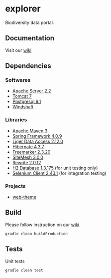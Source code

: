 explorer
===================

Biodiversity data portal.

Documentation
-------------
Visit our [wiki](https://github.com/WingLongitude/explorer/wiki)

Dependencies
------------
### Softwares
* [Apache Server 2.2](http://httpd.apache.org/)
* [Tomcat 7](http://tomcat.apache.org/)
* [Postgresql 9.1](http://www.postgresql.org/)
* [Windshaft](https://github.com/CartoDB/Windshaft)

### Libraries
* [Apache Maven 3](http://maven.apache.org/)
* [Spring Framework 4.0.9](http://www.springsource.org/spring-framework)
* [Liger Data Access 2.12.0](https://github.com/WingLongitude/liger-data-access)
* [Hibernate 4.3.7](http://www.hibernate.org/)
* [Freemarker 2.3.20](http://freemarker.sourceforge.net/)
* [SiteMesh 3.0.0](https://github.com/sitemesh/sitemesh3/)
* [Rewrite 2.0.12](https://github.com/ocpsoft/rewrite)
* [H2 Database 1.3.175](http://www.h2database.com) (for unit testing only)
* [Selenium Client 2.43.1](http://docs.seleniumhq.org/download/) (for integration testing)

### Projects
* [web-theme](https://github.com/WingLongitude/web-theme)

Build
-----
Please follow instruction on our [wiki](https://github.com/WingLongitude/explorer/wiki).
```
gradle clean buildProduction
```

Tests
-----
Unit tests

```
gradle clean test
```
